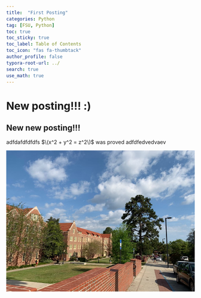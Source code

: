 ```yaml
---
title:  "First Posting"
categories: Python
tag: [FSU, Python]
toc: true
toc_sticky: true
toc_label: Table of Contents
toc_icon: "fas fa-thumbtack"
author_profile: false
typora-root-url: ../
search: true
use_math: true
---
```






# New posting!!! :)
## New new posting!!!

adfdafdfdfdfs
$\(x^2 + y^2 = z^2\)$ was proved
adfdfedvedvaev









![KakaoTalk_20210129_113109202_17](/images/2023-04-13-first/KakaoTalk_20210129_113109202_17.jpg )
